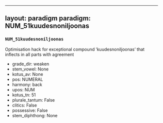 
---
layout: paradigm
paradigm: NUM_51kuudesnoniljoonas
---
### ` NUM_51kuudesnoniljoonas `

Optimisation hack for exceptional compound ’kuudesnoniljoonas’ that inflects in all parts with agreement
* grade_dir: weaken
* stem_vowel: None
* kotus_av: None
* pos: NUMERAL
* harmony: back
* upos: NUM
* kotus_tn: 51
* plurale_tantum: False
* clitics: False
* possessive: False
* stem_diphthong: None
